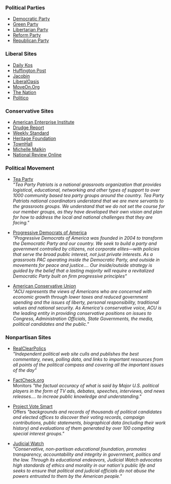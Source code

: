 ### Political Parties

* [Democratic Party](http://www.democrats.org/)
* [Green Party](http://www.gp.org/)
* [Libertarian Party](http://www.lp.org/)
* [Reform Party](http://www.reformparty.org/)
* [Republican Party](http://www.gop.com/)

### Liberal Sites

* [Daily Kos](http://dailykos.com/)
* [Huffington Post](http://www.huffingtonpost.com/)
* [Jacobin](https://jacobinmag.com/)
* [LiberalOasis](http://liberaloasis.com/)
* [MoveOn.Org](http://moveon.org/)
* [The Nation](http://www.thenation.com/)
* [Politico](http://www.politico.com/)

### Conservative Sites

* [American Enterprise Institute](http://www.aei.org/)
* [Drudge Report](http://drudgereport.com/)
* [Weekly Standard](http://weeklystandard.com/)
* [Heritage Foundation](http://www.heritage.org/)
* [TownHall](http://townhall.com/)
* [Michelle Malkin](http://michellemalkin.com/)
* [National Review Online](http://nationalreview.com/)

### Political Movement

* [Tea Party](http://www.teapartypatriots.org/)<br/>
_"Tea Party Patriots is a national grassroots organization that provides logistical, educational, networking and other types of support to over 1000 community based tea party groups around the country. Tea Party Patriots national coordinators understand that we are mere servants to the grassroots groups. We understand that we do not set the course for our member groups, as they have developed their own vision and plan for how to address the local and national challenges that they are facing."_

* [Progressive Democrats of America](http://www.pdamerica.org/)<br/>
_"Progressive Democrats of America was founded in 2004 to transform the Democratic Party and our country. We seek to build a party and government controlled by citizens, not corporate elites—with policies that serve the broad public interest, not just private interests. As a grassroots PAC operating inside the Democratic Party, and outside in movements for peace and justice.... Our inside/outside strategy is guided by the belief that a lasting majority will require a revitalized Democratic Party built on firm progressive principles"_

* [American Conservative Union](http://conservative.org/)<br/>
_"ACU represents the views of Americans who are concerned with economic growth through lower taxes and reduced government spending and the issues of liberty, personal responsibility, traditional values and national security. As America's conservative voice, ACU is the leading entity in providing conservative positions on issues to Congress, Administration Officials, State Governments, the media, political candidates and the public."_

### Nonpartisan Sites

* [RealClearPolics](http://www.realclearpolitics.com/)<br/>
_"Independent political web site culls and publishes the best commentary, news, polling data, and links to important resources from all points of the political compass and covering all the important issues of the day"_

* [FactCheck.org](http://factcheck.org/)<br/>
Monitors _"the factual accuracy of what is said by Major U.S. political players in the form of TV ads, debates, speeches, interviews, and news releases.... to increae public knowledge and understanding."_

* [Project Vote Smart](http://votesmart.org/)<br/>
Offers _"backgrounds and records of thousands of political candidates and elected offices to discover their voting records, campaign contributions, public statements, biographical data \(including their work history\) and evaluations of them generated by over 100 competing special interest groups."_

* [Judicial Watch](http://www.judicialwatch.org/)<br/>
_"Conservative, non-partisan educational foundation, promotes transparency, accountability and integrity in government, politics and the law. Through its educational endeavors, Judicial Watch advocates high standards of ethics and morality in our nation's public life and seeks to ensure that political and judicial officials do not abuse the powers entrusted to them by the American people."_
